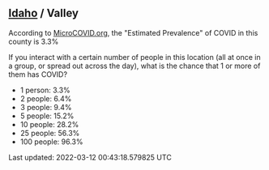 
## [Idaho](/united-states/idaho) / Valley

According to [MicroCOVID.org](http://microcovid.org),
the "Estimated Prevalence" of COVID in this county is 3.3%

If you interact with a certain number of people in this location
(all at once in a group, or spread out across the day), what is the chance that
1 or more of them has COVID?

- 1 person: 3.3%
- 2 people: 6.4%
- 3 people: 9.4%
- 5 people: 15.2%
- 10 people: 28.2%
- 25 people: 56.3%
- 100 people: 96.3%

Last updated: 2022-03-12 00:43:18.579825 UTC
